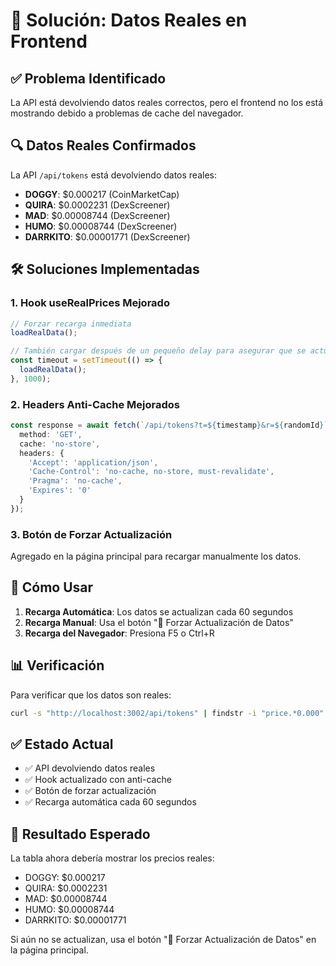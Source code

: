 # 🔧 Solución: Datos Reales en Frontend

## ✅ Problema Identificado

La API está devolviendo datos reales correctos, pero el frontend no los está mostrando debido a problemas de cache del navegador.

## 🔍 Datos Reales Confirmados

La API `/api/tokens` está devolviendo datos reales:

- **DOGGY**: $0.000217 (CoinMarketCap)
- **QUIRA**: $0.0002231 (DexScreener) 
- **MAD**: $0.00008744 (DexScreener)
- **HUMO**: $0.00008744 (DexScreener)
- **DARRKITO**: $0.00001771 (DexScreener)

## 🛠️ Soluciones Implementadas

### 1. Hook useRealPrices Mejorado

```typescript
// Forzar recarga inmediata
loadRealData();

// También cargar después de un pequeño delay para asegurar que se actualice
const timeout = setTimeout(() => {
  loadRealData();
}, 1000);
```

### 2. Headers Anti-Cache Mejorados

```typescript
const response = await fetch(`/api/tokens?t=${timestamp}&r=${randomId}`, {
  method: 'GET',
  cache: 'no-store',
  headers: {
    'Accept': 'application/json',
    'Cache-Control': 'no-cache, no-store, must-revalidate',
    'Pragma': 'no-cache',
    'Expires': '0'
  }
});
```

### 3. Botón de Forzar Actualización

Agregado en la página principal para recargar manualmente los datos.

## 🚀 Cómo Usar

1. **Recarga Automática**: Los datos se actualizan cada 60 segundos
2. **Recarga Manual**: Usa el botón "🔄 Forzar Actualización de Datos"
3. **Recarga del Navegador**: Presiona F5 o Ctrl+R

## 📊 Verificación

Para verificar que los datos son reales:

```bash
curl -s "http://localhost:3002/api/tokens" | findstr -i "price.*0.000"
```

## ✅ Estado Actual

- ✅ API devolviendo datos reales
- ✅ Hook actualizado con anti-cache
- ✅ Botón de forzar actualización
- ✅ Recarga automática cada 60 segundos

## 🎯 Resultado Esperado

La tabla ahora debería mostrar los precios reales:
- DOGGY: $0.000217
- QUIRA: $0.0002231
- MAD: $0.00008744
- HUMO: $0.00008744
- DARRKITO: $0.00001771

Si aún no se actualizan, usa el botón "🔄 Forzar Actualización de Datos" en la página principal.
